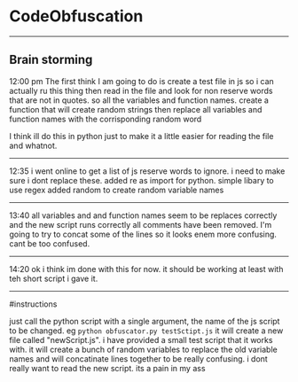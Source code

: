 # CodeObfuscation

---
## Brain storming
 12:00 pm
The first think I am going to do is create a test file in js so i can actually ru this thing
then read in the file and look for non reserve words that are not in quotes. so all the variables and function names. 
create a function that will create random strings then replace all variables and function names with the corrisponding random word

I think ill do this in python just to make it a little easier for reading the file and whatnot.

---

12:35	i went online to get a list of js reserve words to ignore. i need to make sure i dont replace these.
		added re as import for python. simple libary to use regex
		added random to create random variable names

---
13:40	all variables and and function names seem to be replaces correctly and the new script runs correctly
		all comments have been removed. 
		I'm going to try to concat some of the lines so it looks enem more confusing. cant be too confused.


---
14:20	ok i think im done with this for now. it should be working at least with teh short script i gave it. 

---
#instructions

just call the python script with a single argument, the name of the js script to be changed. 
eg `python obfuscator.py testSctipt.js`
it will create a new file called "newScript.js". i have provided a small test script that it works with. it will create a bunch of random variables to replace the old variable names and will concatinate lines together to be really confusing. i dont really want to read the new script. its a pain in my ass

